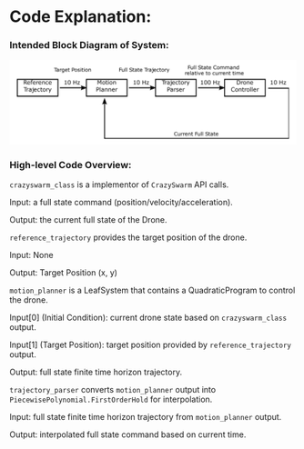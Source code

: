 # Code Explanation:

### Intended Block Diagram of System:
![Naming Reference](/imgs/block_diagram_.png)

### High-level Code Overview:
``crazyswarm_class`` is a implementor of ``CrazySwarm`` API calls.

Input: a full state command (position/velocity/acceleration).

Output: the current full state of the Drone.


``reference_trajectory`` provides the target position of the drone.

Input: None

Output: Target Position (x, y)


``motion_planner`` is a LeafSystem that contains a QuadraticProgram to control the drone.

Input[0] (Initial Condition): current drone state based on ``crazyswarm_class`` output.

Input[1] (Target Position): target position provided by ``reference_trajectory`` output.

Output: full state finite time horizon trajectory.


``trajectory_parser`` converts ``motion_planner`` output into ``PiecewisePolynomial.FirstOrderHold`` for interpolation.

Input: full state finite time horizon trajectory from ``motion_planner`` output.

Output: interpolated full state command based on current time.
